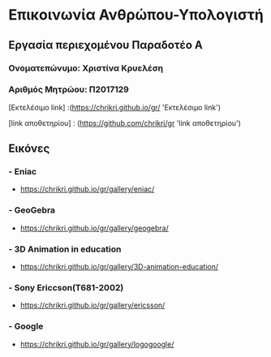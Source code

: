 # Επικοινωνία Ανθρώπου-Υπολογιστή

## Εργασία περιεχομένου  Παραδοτέο Α 

### Ονοματεπώνυμο: Χριστίνα Κρυελέση

### Αριθμός Μητρώου: Π2017129

[Εκτελέσιμο link] :(https://chrikri.github.io/gr/ 'Εκτελέσιμο link')

[link αποθετηρίου] : (https://github.com/chrikri/gr 'link αποθετηρίου')

## Εικόνες

### - Eniac
  - https://chrikri.github.io/gr/gallery/eniac/
  
### - GeoGebra
  - https://chrikri.github.io/gr/gallery/geogebra/
  
### - 3D Animation in education
   - https://chrikri.github.io/gr/gallery/3D-animation-education/
   
### - Sony Ericcson(T681-2002)
   - https://chrikri.github.io/gr/gallery/ericsson/
    
### - Google
 - https://chrikri.github.io/gr/gallery/logogoogle/
